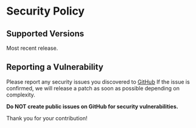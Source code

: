 # Security Policy

## Supported Versions

Most recent release.

## Reporting a Vulnerability

Please report any security issues you discovered to [GitHub](https://github.com/LouisHDev) If the issue is confirmed, we will release a patch as soon as possible depending on complexity.

**Do NOT create public issues on GitHub for security vulnerabilities.**

Thank you for your contribution!
